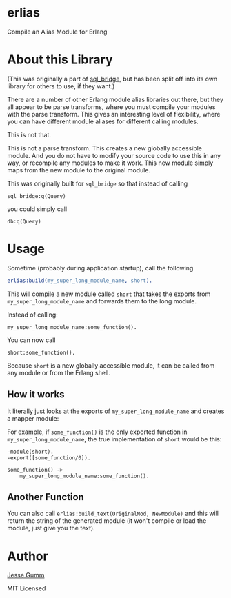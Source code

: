 erlias
=====

Compile an Alias Module for Erlang


About this Library
==================

(This was originally a part of [sql_bridge](https://github.com/choptastic/sql_bridge),
but has been split off into its own library for others to use, if they want.)

There are a number of other Erlang module alias libraries out there, but they
all appear to be parse transforms, where you must compile your modules with
the parse transform. This gives an interesting level of flexibility, where you
can have different module aliases for different calling modules.

This is not that.

This is not a parse transform. This creates a new globally accessible module.
And you do not have to modify your source code to use this in any way, or
recompile any modules to make it work. This new module simply maps from the
new module to the original module.


This was originally built for `sql_bridge` so that instead of calling

`sql_bridge:q(Query)`

you could simply call 

`db:q(Query)`

Usage
=====

Sometime (probably during application startup), call the following

```erlang
erlias:build(my_super_long_module_name, short).
```

This will compile a new module called `short` that takes the exports from
`my_super_long_module_name` and forwards them to the long module.


Instead of calling:

```
my_super_long_module_name:some_function().
```

You can now call

```
short:some_function().
```

Because `short` is a new globally accessible module, it can be called from
any module or from the Erlang shell.

How it works
------------
It literally just looks at the exports of `my_super_long_module_name` and
creates a mapper module:

For example, if `some_function()` is the only exported function in
`my_super_long_module_name`, the true implementation of `short` would be this:

```
-module(short).
-export([some_function/0]).

some_function() ->
	my_super_long_module_name:some_function().
```

Another Function
----------------

You can also call `erlias:build_text(OriginalMod, NewModule)` and this will
return the string of the generated module (it won't compile or load the module,
just give you the text).

Author
======

[Jesse Gumm](http://jessegumm.com)

MIT Licensed
